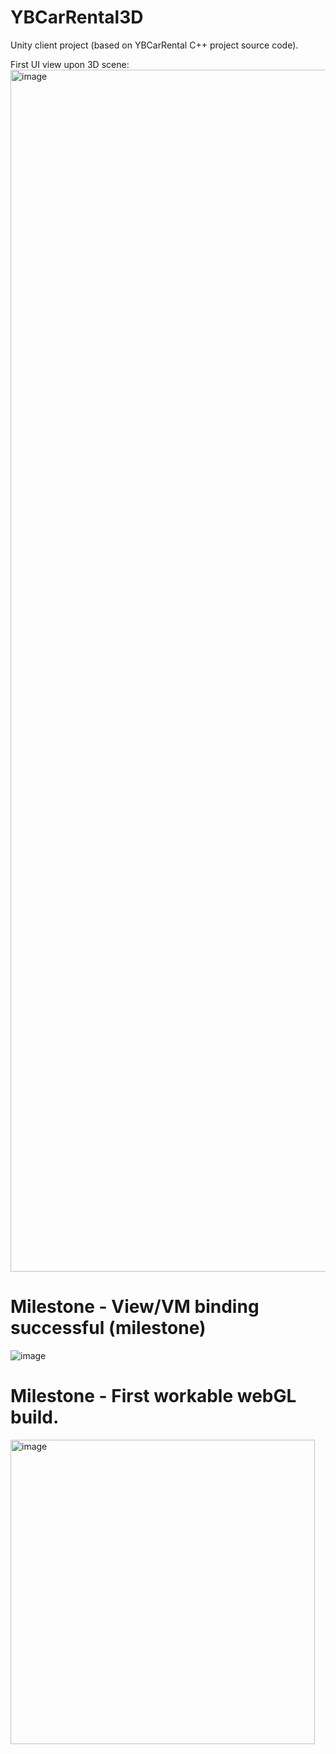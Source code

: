 # YBCarRental3D
Unity client project (based on YBCarRental C++ project source code).

First UI view upon 3D scene:
<img width="1923" alt="image" src="https://github.com/imadyTech/YBCarRental3D/assets/7894361/ecf3e721-3c83-4c74-90ac-b28c162c3358">

# Milestone - View/VM binding successful (milestone)
![image](https://github.com/imadyTech/YBCarRental3D/assets/7894361/bdb4916e-6283-4845-8b68-2d372872f4cc)


# Milestone - First workable webGL build.
<img width="487" alt="image" src="https://github.com/imadyTech/YBCarRental3D/assets/7894361/a01ff107-3c11-49d9-a48a-91a4b41b1699">
